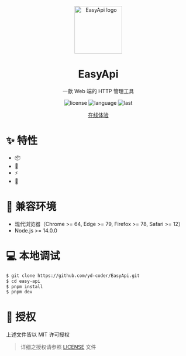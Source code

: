 <div align="center">
<img width="130" src="https://raw.githubusercontent.com/yd-coder/EasyApi/17ed62dfd3bba0bb777f9524233aed472752561d/src/assets/icon/icon.svg" alt="EasyApi logo">
<h1 align="center">EasyApi</h1>

一款 Web 端的 HTTP 管理工具

![license](https://img.shields.io/github/license/yd-coder/EasyAPi)
![language](https://img.shields.io/github/languages/top/yd-coder/EasyAPi)
![last](https://img.shields.io/github/last-commit/yd-coder/EasyAPi)

<a href="https://yd-coder.github.io/EasyApi/" target="_blank">在线体验</a>

</div>

# :sparkles: 特性

- :package:
- :electric_plug:
- :zap:
- :rocket:

# :dart: 兼容环境

- 现代浏览器（Chrome >= 64, Edge >= 79, Firefox >= 78, Safari >= 12）
- Node.js >= 14.0.0

# :computer: 本地调试

```bash
$ git clone https://github.com/yd-coder/EasyApi.git
$ cd easy-api
$ pnpm install
$ pnpm dev
```

# :pencil: 授权

上述文件皆以 MIT 许可授权

> 详细之授权请参照 [LICENSE](LICENSE) 文件